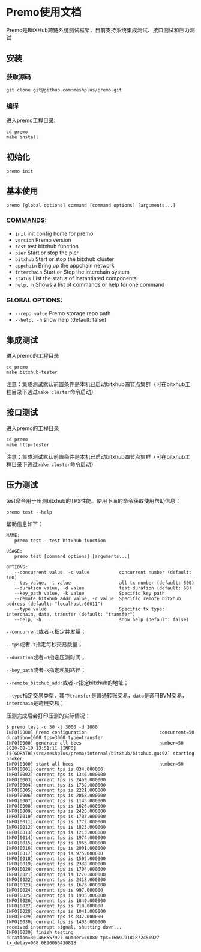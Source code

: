 # Premo使用文档

Premo是BitXHub跨链系统测试框架，目前支持系统集成测试、接口测试和压力测试

## 安装

### 获取源码

```shell
git clone git@github.com:meshplus/premo.git
```

### 编译

进入premo工程目录:

```shell
cd premo
make install
```

## 初始化

```shell
premo init
```

## 基本使用

```shell
premo [global options] command [command options] [arguments...]
```

### COMMANDS:

- `init` init config home for premo
- `version` Premo version
- `test` test bitxhub function
- `pier` Start or stop the pier
- `bitxhub` Start or stop the bitxhub cluster
- `appchain` Bring up the appchain network
- `interchain` Start or Stop the interchain system
- `status` List the status of instantiated components
- `help, h` Shows a list of commands or help for one command

### GLOBAL OPTIONS:

- `--repo value`  Premo storage repo path
- `--help, -h`    show help (default: false)

## 集成测试

进入premo的工程目录

```shell
cd premo
make bitxhub-tester
```

注意：集成测试默认前置条件是本机已启动bitxhub四节点集群（可在bitxhub工程目录下通过`make cluster`命令启动）

## 接口测试

进入premo的工程目录

```shell
cd premo
make http-tester
```

注意：集成测试默认前置条件是本机已启动bitxhub四节点集群（可在bitxhub工程目录下通过`make cluster`命令启动）

## 压力测试

test命令用于压测bitxhub的TPS性能。使用下面的命令获取使用帮助信息：

```text
premo test --help
```

帮助信息如下：

```shell
NAME:
   premo test - test bitxhub function

USAGE:
   premo test [command options] [arguments...]

OPTIONS:
   --concurrent value, -c value           concurrent number (default: 100)
   --tps value, -t value                  all tx number (default: 500)
   --duration value, -d value             test duration (default: 60)
   --key_path value, -k value             Specific key path
   --remote_bitxhub_addr value, -r value  Specific remote bitxhub address (default: "localhost:60011")
   --type value                           Specific tx type: interchain, data, transfer (default: "transfer")
   --help, -h                             show help (default: false)

```

`--concurrent`或者`-c`指定并发量；

`--tps`或者`-t`指定每秒交易数量；

`--duration`或者`-d`指定压测时间；

`--key_path`或者`-k`指定私钥路径；

`--remote_bitxhub_addr`或者`-r`指定bitxhub的地址；

`--type`指定交易类型，其中`transfer`是普通转账交易，`data`是调用BVM交易，`interchain`是跨链交易；

压测完成后会打印压测的实际情况：

```text
$ premo test -c 50 -t 3000 -d 1000
INFO[0000] Premo configuration                           concurrent=50 duration=1000 tps=3000 type=transfer
INFO[0000] generate all bees                             number=50
2020-08-10 13:51:11 [INFO] [$(GOPATH)/src/meshplus/premo/internal/bitxhub/bitxhub.go:92] starting broker
INFO[0000] start all bees                                number=50
INFO[0001] current tps is 834.000000
INFO[0002] current tps is 1346.000000
INFO[0003] current tps is 2469.000000
INFO[0004] current tps is 1732.000000
INFO[0005] current tps is 2221.000000
INFO[0006] current tps is 2068.000000
INFO[0007] current tps is 1145.000000
INFO[0008] current tps is 1626.000000
INFO[0009] current tps is 2425.000000
INFO[0010] current tps is 1703.000000
INFO[0011] current tps is 1772.000000
INFO[0012] current tps is 1823.000000
INFO[0013] current tps is 1213.000000
INFO[0014] current tps is 1974.000000
INFO[0015] current tps is 1965.000000
INFO[0016] current tps is 2001.000000
INFO[0017] current tps is 975.000000
INFO[0018] current tps is 1505.000000
INFO[0019] current tps is 2338.000000
INFO[0020] current tps is 1704.000000
INFO[0021] current tps is 1270.000000
INFO[0022] current tps is 2418.000000
INFO[0023] current tps is 1673.000000
INFO[0024] current tps is 997.000000
INFO[0025] current tps is 1935.000000
INFO[0026] current tps is 1840.000000
INFO[0027] current tps is 710.000000
INFO[0028] current tps is 1041.000000
INFO[0029] current tps is 837.000000
INFO[0030] current tps is 1403.000000
received interrupt signal, shutting down...
INFO[0030] finish testing                                duration=30.468557927 number=50880 tps=1669.9181872450927 tx_delay=968.0890066430818
```

